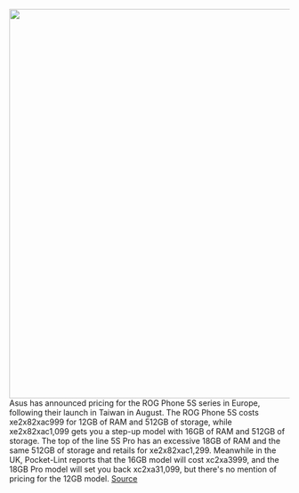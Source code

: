 <img src='https://cdn.vox-cdn.com/thumbor/dTJhK5DO3lKDXZAEj9odA8KFxZE=/0x0:1145x763/1200x800/filters:focal(482x291:664x473)/cdn.vox-cdn.com/uploads/chorus_image/image/70099242/msedge_5BtFPuHiJl.0.jpg' width='700px' /><br/>
Asus has announced pricing for the ROG Phone 5S series in Europe, following their launch in Taiwan in August. The ROG Phone 5S costs xe2x82xac999 for 12GB of RAM and 512GB of storage, while xe2x82xac1,099 gets you a step-up model with 16GB of RAM and 512GB of storage. The top of the line 5S Pro has an excessive 18GB of RAM and the same 512GB of storage and retails for xe2x82xac1,299. Meanwhile in the UK, Pocket-Lint reports that the 16GB model will cost xc2xa3999, and the 18GB Pro model will set you back xc2xa31,099, but there's no mention of pricing for the 12GB model.
<a href='https://www.theverge.com/2021/11/5/22765036/asus-rog-phone-5s-pro-europe-launch-price-release-date-features'> Source <a/>